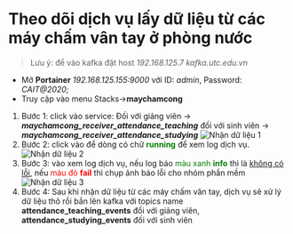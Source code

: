 # Theo dõi dịch vụ lấy dữ liệu từ các máy chấm vân tay ở phòng nước
>
> Lưu ý: để vào kafka đặt host *192.168.125.7 kafka.utc.edu.vn*

- Mở **Portainer** *192.168.125.155:9000* với ID: *admin*, Password: *CAIT@2020;*
- Truy cập vào menu Stacks->**maychamcong**

1. Bước 1: click vào service: Đối với giảng viên -> ***maychamcong_receiver_attendance_teaching*** đối với sinh viên -> ***maychamcong_receiver_attendance_studying***
![Nhận dữ liệu 1](../../images/giang-duong/maychamcong-1.png "Nhận dữ liệu 1")
2. Bước 2: click vào để dòng có chữ  <span style="color:green">**running** </span> để xem log dịch vụ.
![Nhận dữ liệu 2](../../images/giang-duong/maychamcong-2.png "Nhận dữ liệu 2")
3. Bước 3: vào xem log dịch vụ, nếu log báo <span style="color:green">màu xanh **info** </span>thì là <u>không có lỗi</u>, nếu <span style="color:red">màu đỏ **fail**</span> thì chụp ảnh báo lỗi cho nhóm phần mềm
![Nhận dữ liệu 3](../../images/giang-duong/maychamcong-3.png "Nhận dữ liệu 3")
4. Bước 4: Sau khi nhận dữ liệu từ các máy chấm vân tay, dịch vụ sẽ xử lý dữ liệu thô rồi bắn lên kafka với topics name **attendance_teaching_events** đối với giảng viên, **attendance_studying_events** đối với sinh viên
